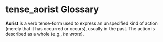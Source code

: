 # tense_aorist Glossary
**Aorist** is a verb tense-form used to express an unspecified kind of action (merely that it has occurred or occurs), usually in the past. The action is described as a whole (e.g., *he wrote*).
